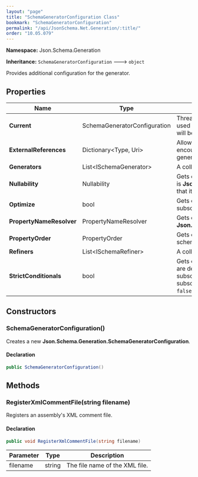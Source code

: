 ```yaml
---
layout: "page"
title: "SchemaGeneratorConfiguration Class"
bookmark: "SchemaGeneratorConfiguration"
permalink: "/api/JsonSchema.Net.Generation/:title/"
order: "10.05.079"
---
```

**Namespace:** Json.Schema.Generation

**Inheritance:**
`SchemaGeneratorConfiguration`
 🡒 
`object`

Provides additional configuration for the generator.

## Properties

| Name | Type | Summary |
|---|---|---|
| **Current** | SchemaGeneratorConfiguration | Thread-static storage of the current configuration. Only to be used for reading the configuration. Setting values on this object will be overwritten when starting generation. |
| **ExternalReferences** | Dictionary\<Type, Uri\> | Allows mapping of types to external schema `$id`s.  When encountering one of these types, a `$ref` keyword will be generated instead of a full schema. |
| **Generators** | List\<ISchemaGenerator\> | A collection of generators in addition to the global set. |
| **Nullability** | Nullability | Gets or sets whether to include `null` in the `type` keyword. Default is **Json.Schema.Generation.Nullability.Disabled** which means that it will not ever be included. |
| **Optimize** | bool | Gets or sets whether optimizations (moving common subschemas into `$defs`) will be performed.  Default is true. |
| **PropertyNameResolver** | PropertyNameResolver | Gets or sets the property name resolving method. Default is **Json.Schema.Generation.PropertyNameResolvers.AsDeclared**. |
| **PropertyOrder** | PropertyOrder | Gets or sets the order in which properties will be listed in the schema. |
| **Refiners** | List\<ISchemaRefiner\> | A collection of refiners. |
| **StrictConditionals** | bool | Gets or sets whether properties that are affected by conditionals are defined globally or only within their respective `then` subschemas.  True restricts those property definitions to `then` subschemas and adds a top-level `unevaluatedProperties: false`; false (default) defines them globally. |

## Constructors

### SchemaGeneratorConfiguration()

Creates a new **Json.Schema.Generation.SchemaGeneratorConfiguration**.

#### Declaration

```c#
public SchemaGeneratorConfiguration()
```


## Methods

### RegisterXmlCommentFile(string filename)

Registers an assembly's XML comment file.

#### Declaration

```c#
public void RegisterXmlCommentFile(string filename)
```

| Parameter | Type | Description |
|---|---|---|
| filename | string | The file name of the XML file. |


